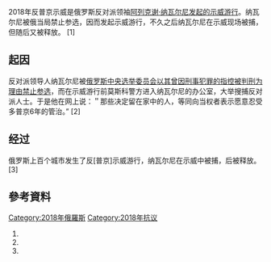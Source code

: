 2018年反普京示威是俄罗斯反对派领袖[阿列克谢·纳瓦尔尼发起的示威游行](https://zh.wikipedia.org/wiki/阿列克谢·纳瓦尔尼 "wikilink")。纳瓦尔尼被俄当局禁止参选，因而发起示威游行，不久之后纳瓦尔尼在示威现场被捕，但随后又被释放。
\[1\]

## 起因

反对派领导人纳瓦尔尼被[俄罗斯中央选举委员会以其曾因刑事犯罪的指控被判刑为理由禁止参选](../Page/俄罗斯中央选举委员会.md "wikilink")，而在示威游行前莫斯科警方进入纳瓦尔尼的办公室，大举搜捕反对派人士。于是他在网上说：＂那些决定留在家中的人，等同向当权者表示愿意忍受多普京6年的管治。”
\[2\]

## 经过

俄罗斯上百个城市发生了反\[普京\]示威游行，纳瓦尔尼在示威中被捕，后被释放。\[3\]

## 參考資料

[Category:2018年俄羅斯](https://zh.wikipedia.org/wiki/Category:2018年俄羅斯 "wikilink")
[Category:2018年抗议](https://zh.wikipedia.org/wiki/Category:2018年抗议 "wikilink")

1.
2.
3.